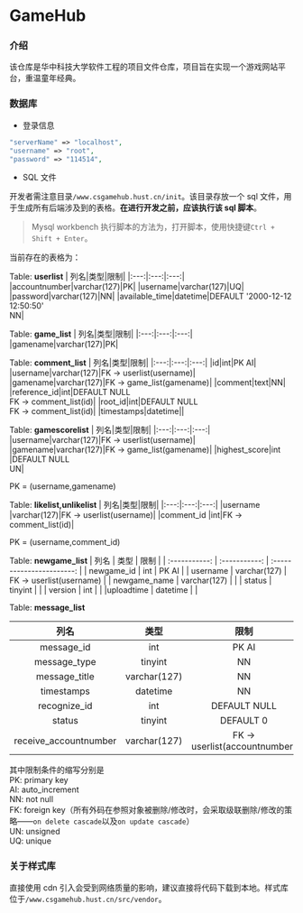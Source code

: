 # GameHub

### 介绍
该仓库是华中科技大学软件工程的项目文件仓库，项目旨在实现一个游戏网站平台，重温童年经典。

### 数据库

- 登录信息

```php
"serverName" => "localhost",
"username" => "root",
"password" => "114514",
```



- SQL 文件

开发者需注意目录`/www.csgamehub.hust.cn/init`。该目录存放一个 sql 文件，用于生成所有后端涉及到的表格。**在进行开发之前，应该执行该 sql 脚本**。
> Mysql workbench 执行脚本的方法为，打开脚本，使用快捷键`Ctrl + Shift + Enter`。

当前存在的表格为：

Table: **userlist**
| 列名|类型|限制|
|:---:|:---:|:---:|
|accountnumber|varchar(127)|PK|
|username|varchar(127)|UQ|
|password|varchar(127)|NN|
|available_time|datetime|DEFAULT '2000-12-12 12:50:50'<br>NN|

Table: **game_list**
| 列名|类型|限制|
|:---:|:---:|:---:|
|gamename|varchar(127)|PK|

Table: **comment_list**
| 列名|类型|限制|
|:---:|:---:|:---:|
|id|int|PK AI|
|username|varchar(127)|FK -> userlist(username)|
|gamename|varchar(127)|FK -> game_list(gamename)|
|comment|text|NN|
|reference_id|int|DEFAULT NULL<br>FK -> comment_list(id)|
|root_id|int|DEFAULT NULL<br>FK -> comment_list(id)|
|timestamps|datetime||

Table: **gamescorelist**
| 列名|类型|限制|
|:---:|:---:|:---:|
|username|varchar(127)|FK -> userlist(username)|
|gamename|varchar(127)|FK -> game_list(gamename)|
|highest_score|int |DEFAULT NULL<br>UN|

PK = (username,gamename)

Table: **likelist,unlikelist**
| 列名|类型|限制|
|:---:|:---:|:---:|
|username   |varchar(127)|FK -> userlist(username)|
|comment_id |int|FK -> comment_list(id)|

PK = (username,comment_id)

Table: **newgame_list**
| 列名          | 类型           | 限制                      |
| :-----------: | :-----------: | :-----------------------: |
| newgame_id    | int           | PK AI                     |
| username      | varchar(127)  | FK -> userlist(username)  |
| newgame_name  | varchar(127)  |                           |
| status        | tinyint       |                           |
| version       | int           |                           |
|uploadtime     | datetime      |                           |



Table: **message_list**

| 列名                  | 类型         | 限制                          |
| :-------------------: | :----------: | :---------------------------: |
| message_id            | int          | PK AI                         |
| message_type          | tinyint      | NN                            |
| message_title         | varchar(127) | NN                            |
| timestamps            | datetime     | NN                            |
| recognize_id          | int          | DEFAULT NULL                  |
| status                | tinyint      | DEFAULT 0                     |
| receive_accountnumber | varchar(127) | FK -> userlist(accountnumber) |

其中限制条件的缩写分别是  
PK: primary key  
AI: auto_increment  
NN: not null  
FK: foreign key（所有外码在参照对象被删除/修改时，会采取级联删除/修改的策略——`on delete cascade`以及`on update cascade`）  
UN: unsigned  
UQ: unique

### 关于样式库
直接使用 cdn 引入会受到网络质量的影响，建议直接将代码下载到本地。样式库位于`/www.csgamehub.hust.cn/src/vendor`。